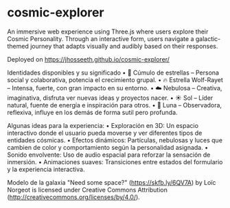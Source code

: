 # cosmic-explorer
An immersive web experience using Three.js where users explore their Cosmic Personality. Through an interactive form, users navigate a galactic-themed journey that adapts visually and audibly based on their responses.

Deployed on https://jhosseeth.github.io/cosmic-explorer/

Identidades disponibles y su significado
	•	🌌 Cúmulo de estrellas – Persona social y colaborativa, potencia el crecimiento grupal.
	•	🔥 Estrella Wolf-Rayet – Intensa, fuerte, con gran impacto en su entorno.
	•	☁️ Nebulosa – Creativa, imaginativa, disfruta ver nuevas ideas y proyectos nacer.
	•	☀️ Sol – Líder natural, fuente de energía e inspiración para otros.
	•	🌙 Luna – Observadora, reflexiva, influye en los demás de forma sutil pero profunda.

Algunas ideas para la experiencia:
	•	Exploración en 3D: Un espacio interactivo donde el usuario pueda moverse y ver diferentes tipos de entidades cósmicas.
	•	Efectos dinámicos: Partículas, nebulosas y luces que cambien de color y comportamiento según la personalidad asignada.
	•	Sonido envolvente: Uso de audio espacial para reforzar la sensación de inmersión.
	•	Animaciones suaves: Transiciones entre estados del formulario y la experiencia interactiva.

Modelo de la galaxia
"Need some space?" (https://skfb.ly/6QV7A) by Loïc Norgeot is licensed under Creative Commons Attribution (http://creativecommons.org/licenses/by/4.0/).